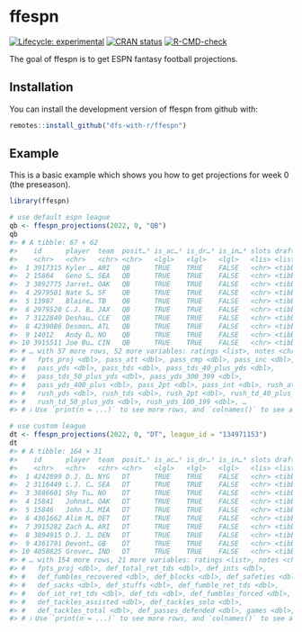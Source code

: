 
<!-- README.md is generated from README.Rmd. Please edit that file -->

# ffespn

<!-- badges: start -->

[![Lifecycle:
experimental](https://img.shields.io/badge/lifecycle-experimental-orange.svg)](https://www.tidyverse.org/lifecycle/#experimental)
[![CRAN
status](https://www.r-pkg.org/badges/version/ffespn)](https://CRAN.R-project.org/package=ffespn)
[![R-CMD-check](https://github.com/dfs-with-r/ffespn/workflows/R-CMD-check/badge.svg)](https://github.com/dfs-with-r/ffespn/actions)
<!-- badges: end -->

The goal of ffespn is to get ESPN fantasy football projections.

## Installation

You can install the development version of ffespn from github with:

``` r
remotes::install_github("dfs-with-r/ffespn")
```

## Example

This is a basic example which shows you how to get projections for week
0 (the preseason).

``` r
library(ffespn)

# use default espn league
qb <- ffespn_projections(2022, 0, "QB")
qb
#> # A tibble: 67 × 62
#>    id      player  team  posit…¹ is_ac…² is_dr…³ is_in…⁴ slots draft_…⁵ owners…⁶
#>    <chr>   <chr>   <chr> <chr>   <lgl>   <lgl>   <lgl>   <lis> <list>   <list>  
#>  1 3917315 Kyler … ARI   QB      TRUE    TRUE    FALSE   <chr> <tibble> <tibble>
#>  2 15864   Geno S… SEA   QB      TRUE    TRUE    FALSE   <chr> <tibble> <tibble>
#>  3 3892775 Jarret… OAK   QB      TRUE    TRUE    FALSE   <chr> <tibble> <tibble>
#>  4 2979501 Nate S… SF    QB      TRUE    TRUE    FALSE   <chr> <tibble> <tibble>
#>  5 13987   Blaine… TB    QB      TRUE    TRUE    FALSE   <chr> <tibble> <tibble>
#>  6 2979520 C.J. B… JAX   QB      TRUE    TRUE    FALSE   <chr> <tibble> <tibble>
#>  7 3122840 Deshau… CLE   QB      TRUE    TRUE    FALSE   <chr> <tibble> <tibble>
#>  8 4239086 Desmon… ATL   QB      TRUE    TRUE    FALSE   <chr> <tibble> <tibble>
#>  9 14012   Andy D… NO    QB      TRUE    TRUE    FALSE   <chr> <tibble> <tibble>
#> 10 3915511 Joe Bu… CIN   QB      TRUE    TRUE    FALSE   <chr> <tibble> <tibble>
#> # … with 57 more rows, 52 more variables: ratings <list>, notes <chr>,
#> #   fpts_proj <dbl>, pass_att <dbl>, pass_cmp <dbl>, pass_inc <dbl>,
#> #   pass_yds <dbl>, pass_tds <dbl>, pass_tds_40_plus_yds <dbl>,
#> #   pass_tds_50_plus_yds <dbl>, pass_yds_300_399 <dbl>,
#> #   pass_yds_400_plus <dbl>, pass_2pt <dbl>, pass_int <dbl>, rush_att <dbl>,
#> #   rush_yds <dbl>, rush_tds <dbl>, rush_2pt <dbl>, rush_td_40_plus_yds <dbl>,
#> #   rush_td_50_plus_yds <dbl>, rush_yds_100_199 <dbl>, …
#> # ℹ Use `print(n = ...)` to see more rows, and `colnames()` to see all variable names

# use custom league
dt <- ffespn_projections(2022, 0, "DT", league_id = "134971153")
dt
#> # A tibble: 164 × 31
#>    id      player  team  posit…¹ is_ac…² is_dr…³ is_in…⁴ slots draft_…⁵ owners…⁶
#>    <chr>   <chr>   <chr> <chr>   <lgl>   <lgl>   <lgl>   <lis> <list>   <list>  
#>  1 4242899 D.J. D… NYG   DT      TRUE    TRUE    FALSE   <chr> <tibble> <tibble>
#>  2 3116449 L.J. C… SEA   DT      TRUE    TRUE    FALSE   <chr> <tibble> <tibble>
#>  3 3886601 Shy Tu… NO    DT      TRUE    TRUE    FALSE   <chr> <tibble> <tibble>
#>  4 15841   Johnat… OAK   DT      TRUE    TRUE    FALSE   <chr> <tibble> <tibble>
#>  5 15846   John J… MIA   DT      TRUE    TRUE    FALSE   <chr> <tibble> <tibble>
#>  6 4361662 Alim M… DET   DT      TRUE    TRUE    FALSE   <chr> <tibble> <tibble>
#>  7 3915282 Zach A… ARI   DT      TRUE    TRUE    FALSE   <chr> <tibble> <tibble>
#>  8 3894915 D.J. J… DEN   DT      TRUE    TRUE    FALSE   <chr> <tibble> <tibble>
#>  9 4361791 Devont… GB    DT      TRUE    TRUE    FALSE   <chr> <tibble> <tibble>
#> 10 4058825 Grover… IND   DT      TRUE    TRUE    FALSE   <chr> <tibble> <tibble>
#> # … with 154 more rows, 21 more variables: ratings <list>, notes <chr>,
#> #   fpts_proj <dbl>, def_total_ret_tds <dbl>, def_ints <dbl>,
#> #   def_fumbles_recovered <dbl>, def_blocks <dbl>, def_safeties <dbl>,
#> #   def_sacks <dbl>, def_stuffs <dbl>, def_fumble_ret_tds <dbl>,
#> #   def_int_ret_tds <dbl>, def_tds <dbl>, def_fumbles_forced <dbl>,
#> #   def_tackles_assisted <dbl>, def_tackles_solo <dbl>,
#> #   def_tackles_total <dbl>, def_passes_defended <dbl>, games <dbl>, …
#> # ℹ Use `print(n = ...)` to see more rows, and `colnames()` to see all variable names
```
